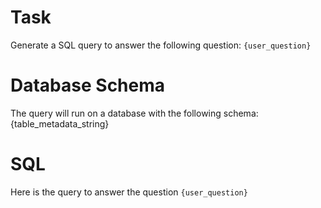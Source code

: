 # Task
Generate a SQL query to answer the following question:
`{user_question}`

# Database Schema
The query will run on a database with the following schema:
{table_metadata_string}

# SQL
Here is the query to answer the question `{user_question}`
```

